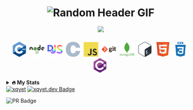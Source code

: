 <h1 align="center">
  <img src="https://gif-rotator.vercel.app/api/random-gif" width="200" alt="Random Header GIF">
</h1>

<p align="center">
<a href="https://github.com/xqyet">
    <img src="https://github-stats-alpha.vercel.app/api?username=xqyet&cc=25292e&tc=FE8018&ic=8EC07C&bc=000">
</a>
</p>

<h3 align="center"></h3>

<p align="center">
<img src="https://github.com/devicons/devicon/blob/master/icons/cplusplus/cplusplus-original.svg" title="CPP" **alt="CPP" width="40" height="40"/>&nbsp;
<img src="https://github.com/devicons/devicon/blob/master/icons/nodejs/nodejs-original-wordmark.svg" title="NodeJS" alt="NodeJS" width="40" height="40"/>&nbsp;
<img src="https://github.com/devicons/devicon/blob/master/icons/discordjs/discordjs-original.svg" title="Discord.js" alt="Discord.js" width="40" height="40"/>&nbsp;
<img src="https://github.com/devicons/devicon/blob/master/icons/c/c-original.svg" title="C" alt="C" width="40" height="40"/>&nbsp;
<img src="https://github.com/devicons/devicon/blob/master/icons/javascript/javascript-original.svg" title="JavaScript" alt="JavaScript" width="40" height="40"/>&nbsp;
<img src="https://github.com/devicons/devicon/blob/master/icons/git/git-original-wordmark.svg" title="Git" **alt="Git" width="40" height="40"/>&nbsp;
<img src="https://github.com/devicons/devicon/blob/master/icons/mongodb/mongodb-plain-wordmark.svg" title="MongoDB" **alt="MongoDB" width="40" height="40"/>&nbsp;
<img src="https://github.com/devicons/devicon/blob/master/icons/bash/bash-original.svg" title="Bash" **alt="Bash" width="40" height="40"/>&nbsp;
<img src="https://github.com/devicons/devicon/blob/master/icons/html5/html5-original.svg" title="HTML5" alt="HTML" width="40" height="40"/>&nbsp;
<img src="https://github.com/devicons/devicon/blob/master/icons/css3/css3-plain-wordmark.svg"  title="CSS3" alt="CSS" width="40" height="40"/>&nbsp;
<img src="https://github.com/devicons/devicon/blob/master/icons/csharp/csharp-original.svg" title="C#" **alt="C#" width="40" height="40"/>&nbsp;
</p>




<details>
<summary><b>🔥 My Stats</b></summary>
<p align="center">
<br>
<a href="https://github.com/xqyet?tab=repositories" target="_blank" ><img src="http://github-profile-summary-cards.vercel.app/api/cards/profile-details?username=xqyet&theme=gruvbox"></a>
    <br>
    <a href="https://github.com/xqyet?tab=repositories" target="_blank" ><img src="http://github-profile-summary-cards.vercel.app/api/cards/productive-time?username=xqyet&theme=gruvbox"></a><a href="https://github.com/xqyet?tab=repositories"><img src="http://github-profile-summary-cards.vercel.app/api/cards/most-commit-language?username=xqyet&theme=gruvbox"></a>&nbsp;
</p>
</details>
 
<a href="https://fakecrime.bio/xqyet" target="_blank" >
  <img src="https://img.shields.io/badge/Discord-7289DA?style=for-the-badge&logo=discord&logoColor=white" title="xqyet" alt="xqyet" /></a> 
<a href="https://xqyet.dev" target="_blank">
  <img src="https://img.shields.io/badge/xqyet.dev-25292e?style=for-the-badge&logo=google-chrome&logoColor=white" alt="xqyet.dev Badge" /> </a>
 
<p 
  <a href="https://github.com/pulls?q=is%3Apr+author%3Axqyet" target="_blank">
    <img src="https://img.shields.io/badge/My%20Pull%20Requests-View%20on%20GitHub-blue?style=for-the-badge&logo=github" title="Pull Requests" alt="PR Badge" />
  </a>
</p>
<!--

**JustShush/JustShush** is a ✨ _special_ ✨ repository because its `README.md` (this file) appears on your GitHub profile.

<p align="center"><img src="https://komarev.com/ghpvc/?username=JustShush&style=flat-square&color=blue" alt=""></p>

![Anurag's GitHub stats](https://github-readme-stats.vercel.app/api?username=JustShush&show_icons=true&theme=radical)

[![forthebadge](https://forthebadge.com/images/badges/built-with-love.svg)](https://forthebadge.com) 


### 🔨 &nbsp; In the making :

</details>
<details><summary><b>🤷‍♂️ 🎵</b></summary>
<p align="center">
<a href="https://open.spotify.com/user/DM">
    <img src="https://spotify-github-profile.vercel.app/api/view?uid=DM&cover_image=true&theme=novatorem&show_offline=true&background_color=25292e&bar_color=f7b5e3&bar_color_cover=false" width="500">
</a>
</p></details>

### 🔥 &nbsp; My Stats :
[![GitHub Streak](http://github-readme-streak-stats.herokuapp.com?user=JustShush&theme=onedark_duo&date_format=j%20M%5B%20Y%5D)](https://git.io/streak-stats)

[![Top Langs](https://github-readme-stats.vercel.app/api/top-langs/?username=JustShush&layout=compact&theme=vision-friendly-dark)](https://github.com/anuraghazra/github-readme-stats)

<a href="https://github.com/oakoudad/badge42"><img src="https://badge.mediaplus.ma/colorfulwaves/dimarque?UM6P=off" alt="dimarque's 42 stats" /></a>

Here are some ideas to get you started:

- 🔭 I’m currently working on ...
- 🌱 I’m currently learning ...
- 👯 I’m looking to collaborate on ...
- 🤔 I’m looking for help with ...
- 💬 Ask me about ...
- 📫 How to reach me: ...
- 😄 Pronouns: ...
- ⚡ Fun fact: ...
-->
